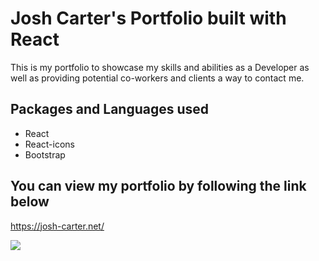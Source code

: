# Josh Carter's Portfolio built with React

This is my portfolio to showcase my skills and abilities as a Developer as well as providing potential co-workers and clients a way to contact me.

## Packages and Languages used
* React
* React-icons
* Bootstrap

## You can view my portfolio by following the link below
https://josh-carter.net/

<img src="C:\Users\joshc\Desktop\CODE\2U Trilogy\Projects\josh-carter-portfolio\src\components\Portfolio\img\portfolio-screenshot.png"/>

